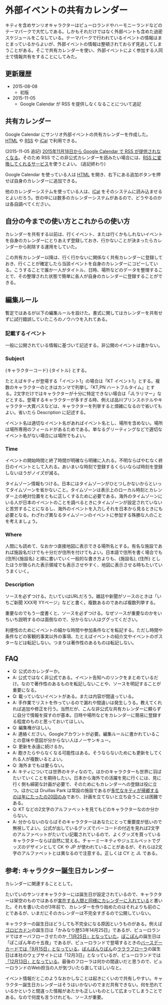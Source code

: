 # 外部イベントの共有カレンダー

キティを含めサンリオキャラクターはピューロランドやハーモニーランドなどのテーマパークで大忙しである。しかもそれだけではなく外部ベントも含めた過密スケジュールをこなしている。テーマパークで行われているイベントの情報はまとまっているからよいが、外部イベントの情報は整頓されておらず見逃してしまうことがある。そこで共有カレンダーを使い、外部イベントによく参加する人同士で情報共有をすることにしてみた。

## 更新履歴

* 2015-08-08
    * 初版
* 2015-11-05
    * Google Calendar が RSS を提供しなくなることについて追記

## 共有カレンダー

Google Calendar にサンリオ外部イベントの共有カレンダーを作成した。[HTML](https://www.google.com/calendar/embed?src=qsqrk2emvnnvu45debac9dugr8%40group.calendar.google.com&ctz=Asia/Tokyo) や [RSS](https://www.google.com/calendar/feeds/qsqrk2emvnnvu45debac9dugr8%40group.calendar.google.com/public/basic) や [iCal](https://www.google.com/calendar/ical/qsqrk2emvnnvu45debac9dugr8%40group.calendar.google.com/public/basic.ics) で利用できる。

(2015-11-05 追記) [2015年11月18日から Google Calendar で RSS が提供されなくなる](https://support.google.com/calendar/answer/6285065)。そのため RSS でこの非公式カレンダーを読みたい場合には、[RSS に変換してくれるサービス](http://scraper.mono0x.net/sanrio-events-calendar)を使うとよい。 (追記終わり)

Google Calendar を使っている人は [HTML](https://www.google.com/calendar/embed?src=qsqrk2emvnnvu45debac9dugr8%40group.calendar.google.com&ctz=Asia/Tokyo) を開き、右下にある追加ボタンを押せば自身のカレンダーに追加できる。

他のカレンダーシステムを使っている人は、[iCal](https://www.google.com/calendar/ical/qsqrk2emvnnvu45debac9dugr8%40group.calendar.google.com/public/basic.ics) をそのシステムに読み込ませるとよいだろう。世の中には数多のカレンダーシステムがあるので、どうやるのかは各自調べてください。

## 自分の今までの使い方とこれからの使い方

カレンダーを共有する以前は、行くイベント、または行くかもしれないイベントを自身のカレンダーにとりあえず登録しておき、行かないことが決まったらカレンダーから削除する運用をしていた。

この共有カレンダー以降は、行く行かないに関係なく共有カレンダーに登録しておき、行くことが確定したら当該イベントを自身のカレンダーにコピーしている。こうすることで誰か一人がタイトル、日時、場所などのデータを整理することで、その整理された状態で簡単に各人が自身のカレンダーに登録することができる。

## 編集ルール

暫定ではあるが以下の編集ルールを設けた。書式に関してはカレンダーを共有せずに試行錯誤していたころのノウハウを入れてある。

### 記載するイベント

一般に公開されている情報に基づいて記述する。非公開のイベントは書かない。

### Subject

{キャラクターコード} {タイトル} とする。

たとえばキティが登場する「イベント1」の場合は「KT イベント1」とする。複数のキャラクターのときはカンマで列挙し「KT,PN ハートフルタイム」とする。2文字だけではキャラクターが十分に特定できない場合は「JLラリマー」などとする。登場するキャラクターが多すぎる時、例えば品川プリンスホテルやキャラクター大賞バスなどは、キャラクターを列挙すると煩雑になるので省いてもよい。省いたら Description に記述する。

イベント名は適切なイベント名があればイベント名とし、場所を含めない。場所は場所専用のフィールドがあるためである。単なるグリーティングなどで適切なイベント名がない場合には場所でもよい。

### Time

イベントの開始時間と終了時間が明確なら明確に入れる。不明ならばやむなく終日のイベントとして入れる。あいまいな時刻で登録するくらいならば時刻を登録しないほうがノイズが減る。

タイムゾーン情報もつける。日本にはタイムゾーンがひとつしかないからといってタイムゾーンを省かないこと。タイムゾーンは表示上のローカル時刻とカレンダー上の絶対位置をともに正しくするために必要である。海外のタイムゾーンにいる人が日本のイベントのことを調べるときにタイムゾーンが設定されていないと苦労することになるし、海外のイベントを入力しそれを日本から見るときにも必要となる。わざわざ異なるタイムゾーンのイベントに参加する殊勝な人のことを考えましょう。

### Where

人間にも読めて、なおかつ直接地図に表示できる場所名とする。有名な施設であれば施設名だけでも十分だが住所を付けてもよい。日本語で住所を書く場合でも {住所}{施設名} と順に書いていく一般的な書き方よりも、{施設名}, {住所} としたほうが限られた表示領域でも表示させやすく、地図に表示させる時もたいていうまくいく。

### Description

ソースを必ずつける。たいていはURLだろう。雑誌や新聞がソースのときは「いちご新聞 XXX号 YYページ」などと書く。複数あるのであれば複数列挙する。

重要なのでもう一度書くと、ソースを必ずつける。なぜソースが重要なのかをいちいち説明するのは面倒なので、分からない人はググってください。

利便性のためにイベントの細かな時間や参加条件などを転記する。ただし時間や条件などの客観的事実以外の事項、たとえばイベントの紹介文やイベントのポスターなどは転記しない。つまりは著作性のあるものは転記しない。

## FAQ

* Q: 公式のカレンダーか。
* A: 公式ではなく非公式である。イベント告知へのリンクをまとめているだけ。なので著作性のあるものを転記しないことや、ソースを明記することが重要になる。
* Q: 載っていないイベントがある。または内容が間違っている。
* A: 手作業でリストを作っているので漏れや間違いは発生しうる。教えてくれれば追加や修正を行う。当然だが、こんな非公式な共有カレンダーに頼らずに自分で情報を探すのが基本。日時や場所などをカレンダーに簡易に登録する程度のものと思っておいてほしい。
* Q: 編集権がほしい。
* A: 連絡ください。Googleアカウントが必要。編集ルールに書かれていることの意味や意図が分からない人はノーサンキュー。
* Q: 更新を永遠に続けるか。
* A: 飽きたらやらなくなる可能性はある。そうならないためにも更新をしてくれる人が複数いるとよい。
* Q: 海外までもは要らない。
* A: キティについては世界のキティなので。ほかのキャラクターも世界に羽ばたいていくことを期待したい。日本から海外での活躍を見に行くには、見に行く側も綿密な計画が必要で、そのためにもカレンダーへの登録は役に立つ。ほかには Druillas Park は常設の施設であるが[多忙なキティが帰郷するのは年にたったの20回のみ](http://ameblo.jp/ohtaket/entry-12033135171.html)であり、計画を立てないと立ち会うことは困難である。
* Q: KT などの2文字のアルファベットを見てもどのキャラクターなのか分からない。
* A: 分からないのならばそのキャラクターはあなたにとって重要度が低いので無視してよい。公式が出しているグッズでバーコードの付近を見れば2文字のアルファベットがたいてい記載されているので、よくグッズを買っているキャラクターならば自然に覚える。チャーミーキティやジュエルペットでグッズのデザインとして CK や JP が使われていることがあるが、それらは2文字のアルファベットとは異なるので注意する。正しくは CY と JL である。

## 参考: キャラクター誕生日カレンダー

カレンダーに関連することとして。

たいていのサンリオキャラクターには誕生日が設定されているので、キャラクターは架空のものではあるが[実在する人間と同様にカレンダーに入れている](http://ameblo.jp/ohtaket/entry-11421001365.html)と書いた。それを書いたのが3年前で、カレンダーを作り始めたのはそれよりも前のことであるが、いまだにそのカレンダーは不完全すぎるので公開していない。

キャラクターの誕生日はどうしても不完全になる原因というものがある。例えば[ゴロピカドン](http://www.sanrio.co.jp/character/goropikadon/)の誕生日は「かみなり歴53年14月25日」であるが、ピューロランドではオーバフローさせたのか[「1月25日」となっていた](http://web.archive.org/web/20111013223026/http://puroland.jp/character/goropikadon.html)。[ぽこぽん](http://www.sanrio.co.jp/character/pokopon/)の誕生日は「ぽこぽん年の十五夜」であるが、ピューロランドで登場するときの[バースデーカードでは「9月15日」となっている](https://www.flickr.com/photos/ohtake_tomohiro/9744012018)。[ぼんぼんりぼん](http://www.sanrio.co.jp/character/bonbonribbon/)の[ラララフローラ](http://www.sanrio.co.jp/character/bo-flora/)の誕生日は本社のウェブサイトには「12月3日」となっているが、ピューロランドでは[「12月13日」となっている](http://web.archive.org/web/20150607165806/http://www.puroland.jp/character/flora)。最後のフローラは何かの間違いだと思うので、ピューロランドのWeb担当の人が気づいたら直してほしいなと。

イベント情報だとこのようなおかしなことは起きにくいので共有しやすい。キャラクター誕生日カレンダーはそうはいかないのでまだ共有できない。何を恐れているかというと間違った情報があたかも正しいものとして広まってしまうことである。なので何度も言うけれども、ソースが重要。
